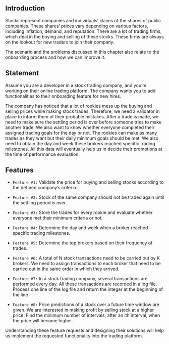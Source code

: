 ## Introduction

Stocks represent companies and individuals’ claims of the shares of public companies. These shares’ prices vary depending on various factors, including inflation, demand, and reputation. There are a lot of trading firms, which deal in the buying and selling of these stocks. These firms are always on the lookout for new traders to join their company.

The scenario and the problems discussed in this chapter also relate to the onboarding process and how we can improve it.

## Statement

Assume you are a developer in a stock trading company, and you’re working on their online trading platform. The company wants you to add functionalities to their onboarding feature for new hires.

The company has noticed that a lot of rookies mess up the buying and selling prices while making stock trades. Therefore, we need a validator in place to inform them of their probable mistakes. After a trade is made, we need to make sure the settling period is over before someone tries to make another trade. We also want to know whether everyone completed their assigned trading goals for the day or not. The rookies can make as many trades as they want but their daily minimum goals should be met. We also need to obtain the day and week these brokers reached specific trading milestones. All this data will eventually help us in decide their promotions at the time of performance evaluation.

## Features

* `Feature #1:` Validate the price for buying and selling stocks according to the defined company’s criteria.

* `Feature #2:` Stock of the same company should not be traded again until the settling period is over.

* `Feature #3:` Store the trades for every rookie and evaluate whether everyone met their minimum criteria or not.

* `Feature #4:` Determine the day and week when a broker reached specific trading milestones.

* `Feature #5:` Determine the top brokers based on their frequency of trades.

* `Feature #6:` A total of N stock transactions need to be carried out by K brokers. We need to assign transactions to each broker that need to be carried out in the same order in which they arrived.

* `Feature #7:` In a stock trading company, several transactions are performed every day. All these transactions are recorded in a log file. Process one line of the log file and return the integer at the beginning of the line

* `Feature #8:` Price predictions of a stock over a future time window are given. We are interested in making profit by selling stock at a higher price. Find the minimum number of intervals, after an ith interval, when the price will become higher.

Understanding these feature requests and designing their solutions will help us implement the requested functionality into the trading platform.

